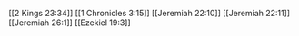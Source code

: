 [[2 Kings 23:34]]
[[1 Chronicles 3:15]]
[[Jeremiah 22:10]]
[[Jeremiah 22:11]]
[[Jeremiah 26:1]]
[[Ezekiel 19:3]]

